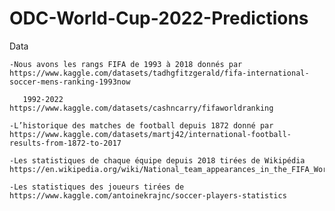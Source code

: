 # ODC-World-Cup-2022-Predictions


Data

    -Nous avons les rangs FIFA de 1993 à 2018 donnés par https://www.kaggle.com/datasets/tadhgfitzgerald/fifa-international-soccer-mens-ranking-1993now

       1992-2022 https://www.kaggle.com/datasets/cashncarry/fifaworldranking

    -L’historique des matches de football depuis 1872 donné par https://www.kaggle.com/datasets/martj42/international-football-results-from-1872-to-2017

    -Les statistiques de chaque équipe depuis 2018 tirées de Wikipédia https://en.wikipedia.org/wiki/National_team_appearances_in_the_FIFA_World_Cup#Overall_team_records

    -Les statistiques des joueurs tirées de https://www.kaggle.com/antoinekrajnc/soccer-players-statistics


